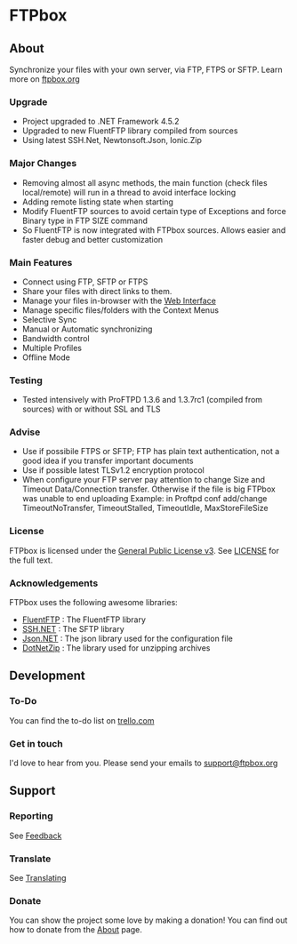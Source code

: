 FTPbox
=============

About
--------------

Synchronize your files with your own server, via FTP, FTPS or SFTP. Learn more on [ftpbox.org][website]

### Upgrade

- Project upgraded to .NET Framework 4.5.2
- Upgraded to new FluentFTP library compiled from sources
- Using latest SSH.Net, Newtonsoft.Json, Ionic.Zip

### Major Changes
- Removing almost all async methods, the main function (check files local/remote) will run in a thread to avoid interface locking
- Adding remote listing state when starting
- Modify FluentFTP sources to avoid certain type of Exceptions and force Binary type in FTP SIZE command
- So FluentFTP is now integrated with FTPbox sources. Allows easier and faster debug and better customization

### Main Features

- Connect using FTP, SFTP or FTPS
- Share your files with direct links to them.
- Manage your files in-browser with the [Web Interface][webUI]
- Manage specific files/folders with the Context Menus
- Selective Sync
- Manual or Automatic synchronizing
- Bandwidth control
- Multiple Profiles
- Offline Mode

### Testing
- Tested intensively with ProFTPD 1.3.6 and 1.3.7rc1 (compiled from sources) with or without SSL and TLS

### Advise
- Use if possibile FTPS or SFTP; FTP has plain text authentication, not a good idea if you transfer important documents
- Use if possible latest TLSv1.2 encryption protocol 
- When configure your FTP server pay attention to change Size and Timeout Data/Connection transfer. Otherwise if the file is big FTPbox was unable to end uploading
Example: in Proftpd conf add/change TimeoutNoTransfer, TimeoutStalled, TimeoutIdle, MaxStoreFileSize


### License

FTPbox is licensed under the [General Public License v3][gpl]. See [LICENSE][license] for the full text.

### Acknowledgements

FTPbox uses the following awesome libraries:
- [FluentFTP][fluentftp] : The FluentFTP library
- [SSH.NET][sshnet] : The SFTP library
- [Json.NET][jsonnet] : The json library used for the configuration file
- [DotNetZip][dotnetzip] : The library used for unzipping archives

Development
--------------

### To-Do

You can find the to-do list on [trello.com][todo]

### Get in touch

I'd love to hear from you. Please send your emails to support@ftpbox.org

Support
--------------

### Reporting

See [Feedback](https://github.com/FTPbox/FTPbox/wiki/Feedback)

### Translate

See [Translating](https://github.com/FTPbox/FTPbox/wiki/Translating)

### Donate

You can show the project some love by making a donation! You can find out how to donate from the [About][abt] page.

[website]: http://ftpbox.org
[webUI]: https://github.com/FTPbox/Web-Interface
[gpl]: http://www.tldrlegal.com/license/gnu-general-public-license-v3-(gpl-3)
[license]: https://github.com/FTPbox/FTPbox/blob/master/LICENSE
[todo]: https://trello.com/board/ftpbox/515afda9a23fa0b412001067
[abt]: http://ftpbox.org/about/
[fluentftp]: https://github.com/robinrodricks/FluentFTP/tree/master/FluentFTP/
[sshnet]: http://sshnet.codeplex.com/
[jsonnet]: http://json.codeplex.com/
[dotnetzip]: http://dotnetzip.codeplex.com/

